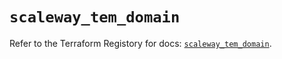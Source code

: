# `scaleway_tem_domain`

Refer to the Terraform Registory for docs: [`scaleway_tem_domain`](https://registry.terraform.io/providers/scaleway/scaleway/2.28.0/docs/resources/tem_domain).
